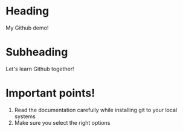 # Heading

My Github demo!

# Subheading

Let's learn Github together!

# Important points!

1. Read the documentation carefully while installing git to your local systems
2. Make sure you select the right options 